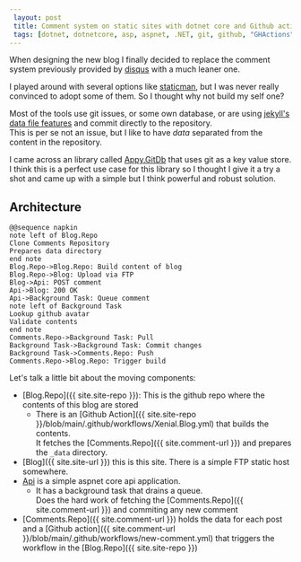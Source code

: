 ```yaml
---
 layout: post 
 title: Comment system on static sites with dotnet core and Github actions
 tags: [dotnet, dotnetcore, asp, aspnet, .NET, git, github, "GHActions", "Jekyll", "Pretzel"]
---
```


When designing the new blog I finally decided to replace the comment system previously provided by [disqus](https://disqus.com/) with a much leaner one.

I played around with several options like [staticman](https://staticman.net/), but I was never really convinced to adopt some of them. So I thought why not build my self one?

Most of the tools use git issues, or some own database, or are using [jekyll's data file features](https://jekyllrb.com/docs/datafiles/) and commit directly to the repository.  
This is per se not an issue, but I like to have _data_ separated from the content in the repository.

I came across an library called [Appy.GitDb](https://github.com/YellowLineParking/Appy.GitDb) that uses git as a key value store. I think this is a perfect use case for this library so I thought I give it a try a shot and came up with a simple but I think powerful and robust solution.

<!--more-->

## Architecture

<pre><code>@@sequence napkin
note left of Blog.Repo
Clone Comments Repository
Prepares data directory
end note 
Blog.Repo->Blog.Repo: Build content of blog
Blog.Repo->Blog: Upload via FTP
Blog->Api: POST comment
Api->Blog: 200 OK
Api->Background Task: Queue comment
note left of Background Task
Lookup github avatar
Validate contents
end note
Comments.Repo->Background Task: Pull
Background Task->Background Task: Commit changes
Background Task->Comments.Repo: Push
Comments.Repo->Blog.Repo: Trigger build
</code></pre>

Let's talk a little bit about the moving components:

* [Blog.Repo]({{ site.site-repo }}): This is the github repo where the contents of this blog are stored
  * There is an [Github Action]({{ site.site-repo }}/blob/main/.github/workflows/Xenial.Blog.yml) that builds the contents.  
      It fetches the [Comments.Repo]({{ site.comment-url }}) and prepares the `_data` directory.
* [Blog]({{ site.site-url }}) this is this site. There is a simple FTP static host somewhere.
* [Api](https://www.github.com/xenial-io/Xenial.Commentator) is a simple aspnet core api application.
  * It has a background task that drains a queue.  
    Does the hard work of fetching the [Comments.Repo]({{ site.comment-url }}) and commiting any new comment
* [Comments.Repo]({{ site.comment-url }}) holds the data for each post and a [Github action]({{ site.comment-url }}/blob/main/.github/workflows/new-comment.yml) that triggers the workflow in the [Blog.Repo]({{ site.site-repo }})